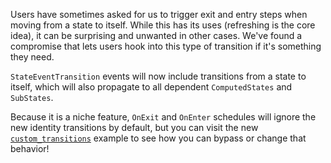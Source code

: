 Users have sometimes asked for us to trigger exit and entry steps when moving from a state to itself.
While this has its uses (refreshing is the core idea), it can be surprising and unwanted in other cases.
We've found a compromise that lets users hook into this type of transition if it's something they need.

`StateEventTransition` events will now include transitions from a state to itself,
which will also propagate to all dependent `ComputedStates` and `SubStates`.

Because it is a niche feature, `OnExit` and `OnEnter` schedules will ignore the new identity transitions by default,
but you can visit the new [`custom_transitions`](https://github.com/bevyengine/bevy/tree/v0.14.0/examples/state/custom_transitions.rs) example to see how you can bypass or change that behavior!
